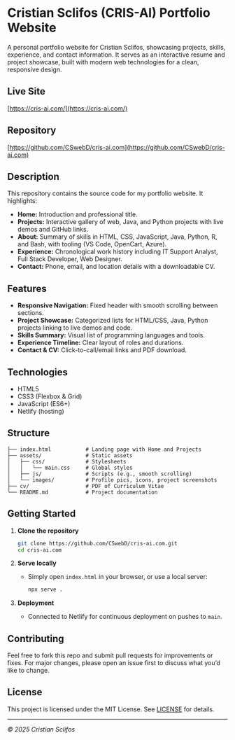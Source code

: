 # Cristian Sclifos (CRIS-AI) Portfolio Website

A personal portfolio website for Cristian Sclifos, showcasing projects, skills, experience, and contact information. It serves as an interactive resume and project showcase, built with modern web technologies for a clean, responsive design.

## Live Site

[https://cris-ai.com/](https://cris-ai.com/)

## Repository

[https://github.com/CSwebD/cris-ai.com](https://github.com/CSwebD/cris-ai.com)

## Description

This repository contains the source code for my portfolio website. It highlights:

* **Home:** Introduction and professional title.
* **Projects:** Interactive gallery of web, Java, and Python projects with live demos and GitHub links.
* **About:** Summary of skills in HTML, CSS, JavaScript, Java, Python, R, and Bash, with tooling (VS Code, OpenCart, Azure).
* **Experience:** Chronological work history including IT Support Analyst, Full Stack Developer, Web Designer.
* **Contact:** Phone, email, and location details with a downloadable CV.

## Features

* **Responsive Navigation:** Fixed header with smooth scrolling between sections.
* **Project Showcase:** Categorized lists for HTML/CSS, Java, Python projects linking to live demos and code.
* **Skills Summary:** Visual list of programming languages and tools.
* **Experience Timeline:** Clear layout of roles and durations.
* **Contact & CV:** Click-to-call/email links and PDF download.

## Technologies

* HTML5
* CSS3 (Flexbox & Grid)
* JavaScript (ES6+)
* Netlify (hosting)

## Structure

```plaintext
├── index.html           # Landing page with Home and Projects
├── assets/              # Static assets
│   ├── css/             # Stylesheets
│   │   └── main.css     # Global styles
│   ├── js/              # Scripts (e.g., smooth scrolling)
│   └── images/          # Profile pics, icons, project screenshots
├── cv/                  # PDF of Curriculum Vitae
└── README.md            # Project documentation
```

## Getting Started

1. **Clone the repository**

   ```bash
   git clone https://github.com/CSwebD/cris-ai.com.git
   cd cris-ai.com
   ```
2. **Serve locally**

   * Simply open `index.html` in your browser, or use a local server:

     ```bash
     npx serve .
     ```
3. **Deployment**

   * Connected to Netlify for continuous deployment on pushes to `main`.

## Contributing

Feel free to fork this repo and submit pull requests for improvements or fixes. For major changes, please open an issue first to discuss what you’d like to change.

## License

This project is licensed under the MIT License. See [LICENSE](/LICENSE) for details.

---

*© 2025 Cristian Sclifos*
